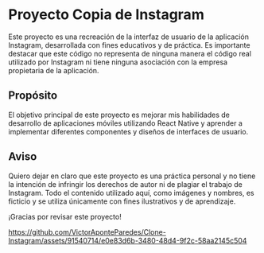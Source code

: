 # Proyecto Copia de Instagram

Este proyecto es una recreación de la interfaz de usuario de la aplicación Instagram, desarrollada con fines educativos y de práctica. Es importante destacar que este código no representa de ninguna manera el código real utilizado por Instagram ni tiene ninguna asociación con la empresa propietaria de la aplicación.

## Propósito

El objetivo principal de este proyecto es mejorar mis habilidades de desarrollo de aplicaciones móviles utilizando React Native y aprender a implementar diferentes componentes y diseños de interfaces de usuario.

## Aviso

Quiero dejar en claro que este proyecto es una práctica personal y no tiene la intención de infringir los derechos de autor ni de plagiar el trabajo de Instagram. Todo el contenido utilizado aquí, como imágenes y nombres, es ficticio y se utiliza únicamente con fines ilustrativos y de aprendizaje.

¡Gracias por revisar este proyecto!


https://github.com/VictorAponteParedes/Clone-Instagram/assets/91540714/e0e83d6b-3480-48d4-9f2c-58aa2145c504
